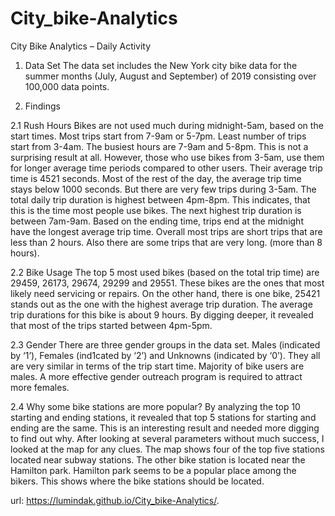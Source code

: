 # City_bike-Analytics
City Bike Analytics – Daily Activity
            

1.	Data Set
The data set includes the New York city bike data for the summer months (July, August and September) of 2019 consisting over 100,000 data points.

2.	Findings

2.1	Rush Hours
Bikes are not used much during midnight-5am, based on the start times. Most trips start from 7-9am or 5-7pm. Least number of trips start from 3-4am. The busiest hours are 7-9am and 5-8pm. This is not a surprising result at all. However, those who use bikes from 3-5am, use them for longer average time periods compared to other users. Their average trip time is 4521 seconds. Most of the rest of the day, the average trip time stays below 1000 seconds. But there are very few trips during 3-5am. The total daily trip duration is highest between 4pm-8pm. This indicates, that this is the time most people use bikes. The next highest trip duration is between 7am-9am.  Based on the ending time, trips end at the midnight have the longest average trip time.  Overall most trips are short trips that are less than 2 hours. Also there are some trips that are very long. (more than 8 hours). 

2.2	Bike Usage
The top 5 most used bikes (based on the total trip time) are 29459, 26173, 29674, 29299 and 29551. These bikes are the ones that most likely need servicing or repairs. On the other hand, there is one bike, 25421 stands out as the one with the highest average trip duration. The average trip durations for this bike is about 9 hours. By digging deeper, it revealed that most of the trips started between 4pm-5pm. 

2.3	Gender
There are three gender groups in the data set. Males (indicated by ‘1’), Females (ind1cated by ‘2’) and Unknowns (indicated by ‘0’). They all are very similar in terms of the trip start time. Majority of bike users are males. A more effective gender outreach program is required to attract more females.

2.4	Why some bike stations are more popular?
By analyzing the top 10 starting and ending stations, it revealed that top 5 stations for starting and ending are the same. This is an interesting result and needed more digging to find out why. After looking at several parameters without much success, I looked at the map for any clues. The map shows four of the top five stations located near subway stations. The other bike station is located near the Hamilton park. Hamilton park seems to be a popular place among the bikers. This shows where the bike stations should be located.

url: https://lumindak.github.io/City_bike-Analytics/.
